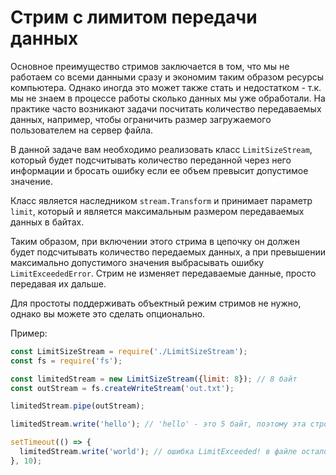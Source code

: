 # Стрим с лимитом передачи данных

Основное преимущество стримов заключается в том, что мы не работаем со всеми данными сразу и 
экономим таким образом ресурсы компьютера. Однако иногда это может также стать и недостатком - т.к. 
мы не знаем в процессе работы сколько данных мы уже обработали. 
На практике часто возникают задачи посчитать количество передаваемых данных, например, чтобы 
ограничить размер загружаемого пользователем на сервер файла.   

В данной задаче вам необходимо реализовать класс `LimitSizeStream`, который будет подсчитывать 
количество переданной через него информации и бросать ошибку если ее объем превысит допустимое 
значение. 

Класс является наследником `stream.Transform` и принимает параметр `limit`, который и является 
максимальным размером передаваемых данных в байтах.

Таким образом, при включении этого стрима в цепочку он должен будет подсчитывать количество 
передаемых данных, а при превышении максимально допустимого значения выбрасывать ошибку 
`LimitExceededError`. Стрим не изменяет передаваемые данные, просто передавая их дальше.

Для простоты поддерживать объектный режим стримов не нужно, однако вы можете это сделать 
опционально. 

Пример: 
```js
const LimitSizeStream = require('./LimitSizeStream');
const fs = require('fs');

const limitedStream = new LimitSizeStream({limit: 8}); // 8 байт
const outStream = fs.createWriteStream('out.txt');

limitedStream.pipe(outStream);

limitedStream.write('hello'); // 'hello' - это 5 байт, поэтому эта строчка целиком записана в файл

setTimeout(() => {
  limitedStream.write('world'); // ошибка LimitExceeded! в файле осталось только hello
}, 10);

```

